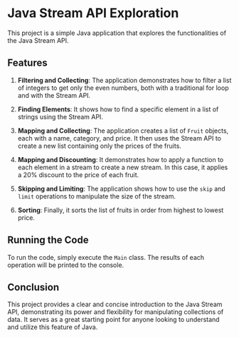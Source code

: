 # Java Stream API Exploration

This project is a simple Java application that explores the functionalities of the Java Stream API.

## Features

1. **Filtering and Collecting**: The application demonstrates how to filter a list of integers to get only the even numbers, both with a traditional for loop and with the Stream API.

2. **Finding Elements**: It shows how to find a specific element in a list of strings using the Stream API.

3. **Mapping and Collecting**: The application creates a list of `Fruit` objects, each with a name, category, and price. It then uses the Stream API to create a new list containing only the prices of the fruits.

4. **Mapping and Discounting**: It demonstrates how to apply a function to each element in a stream to create a new stream. In this case, it applies a 20% discount to the price of each fruit.

5. **Skipping and Limiting**: The application shows how to use the `skip` and `limit` operations to manipulate the size of the stream.

6. **Sorting**: Finally, it sorts the list of fruits in order from highest to lowest price.

## Running the Code

To run the code, simply execute the `Main` class. The results of each operation will be printed to the console.

## Conclusion

This project provides a clear and concise introduction to the Java Stream API, demonstrating its power and flexibility for manipulating collections of data. It serves as a great starting point for anyone looking to understand and utilize this feature of Java.
